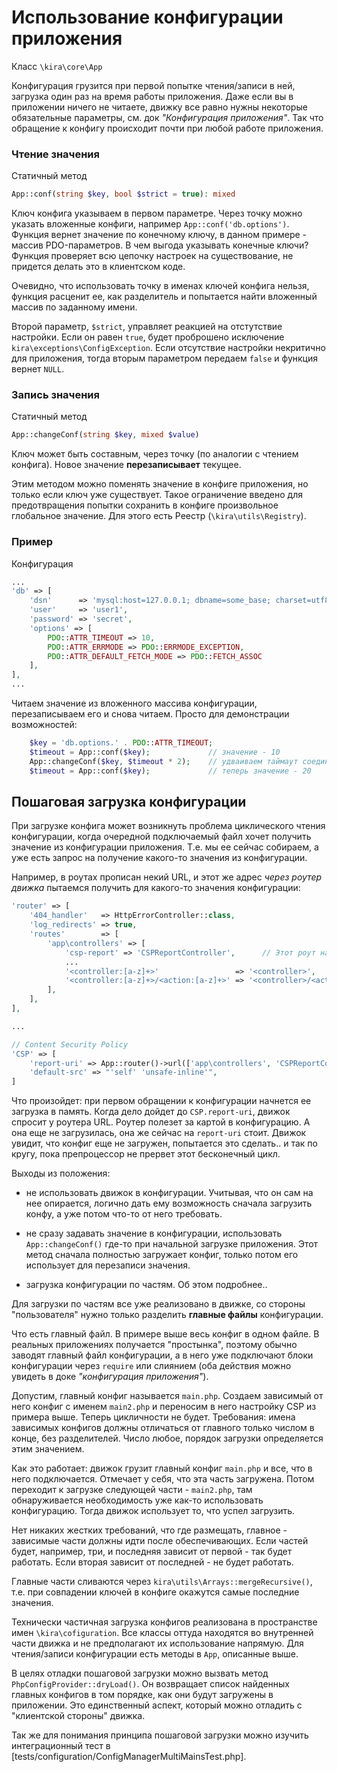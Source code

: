 # Использование конфигурации приложения

Класс `\kira\core\App`

Конфигурация грузится при первой попытке чтения/записи в ней, загрузка один раз на время работы приложения. Даже если вы в приложении ничего не читаете, движку все равно нужны некоторые обязательные параметры, см. док *"Конфигурация приложения"*. Так что обращение к конфигу происходит почти при любой работе приложения.

### Чтение значения

Статичный метод

```PHP
App::conf(string $key, bool $strict = true): mixed
```

Ключ конфига указываем в первом параметре. Через точку можно указать вложенные конфиги, например `App::conf('db.options')`. Функция вернет значение по конечному ключу, в данном примере - массив PDO-параметров. В чем выгода указывать конечные ключи? Функция проверяет всю цепочку настроек на существование, не придется делать это в клиентском коде.

Очевидно, что использовать точку в именах ключей конфига нельзя, функция расценит ее, как разделитель и попытается найти вложенный массив по заданному имени.

Второй параметр, `$strict`, управляет реакцией на отстутствие настройки. Если он равен `true`, будет проброшено исключение `kira\exceptions\ConfigException`. Если отсутствие настройки некритично для приложения, тогда вторым параметром передаем `false` и функция вернет `NULL`.

### Запись значения

Статичный метод

```PHP
App::changeConf(string $key, mixed $value)
```

Ключ может быть составным, через точку (по аналогии с чтением конфига). Новое значение **перезаписывает** текущее.

Этим методом можно поменять значение в конфиге приложения, но только если ключ уже существует. Такое ограничение введено для предотвращения попытки сохранить в конфиге произвольное глобальное значение. Для этого есть Реестр (`\kira\utils\Registry`).

### Пример

Конфигурация

```php
...
'db' => [
    'dsn'      => 'mysql:host=127.0.0.1; dbname=some_base; charset=utf8',
    'user'     => 'user1',
    'password' => 'secret',
    'options' => [
        PDO::ATTR_TIMEOUT => 10,
        PDO::ATTR_ERRMODE => PDO::ERRMODE_EXCEPTION,
        PDO::ATTR_DEFAULT_FETCH_MODE => PDO::FETCH_ASSOC
    ],
],
...
```

Читаем значение из вложенного массива конфигурации, перезаписываем его и снова читаем. Просто для демонстрации возможностей:

```php
    $key = 'db.options.' . PDO::ATTR_TIMEOUT;
    $timeout = App::conf($key);             // значение - 10
    App::changeConf($key, $timeout * 2);    // удваиваем таймаут соединения с БД
    $timeout = App::conf($key);             // теперь значение - 20
```

## Пошаговая загрузка конфигурации

При загрузке конфига может возникнуть проблема циклического чтения конфигурации, когда очередной подключаемый файл хочет получить значение из конфигурации приложения. Т.е. мы ее сейчас собираем, а уже есть запрос на получение какого-то значения из конфигурации.

Например, в роутах прописан некий URL, и этот же адрес *через роутер движка* пытаемся получить для какого-то значения конфигурации:

```php
'router' => [
    '404_handler'   => HttpErrorController::class,
    'log_redirects' => true,
    'routes'        => [
        'app\controllers' => [
            'csp-report' => 'CSPReportController',      // Этот роут нас интересует
            ...
            '<controller:[a-z]+>'                 => '<controller>',
            '<controller:[a-z]+>/<action:[a-z]+>' => '<controller>/<action>',
        ],
    ],
],

...

// Content Security Policy
'CSP' => [
    'report-uri' => App::router()->url(['app\controllers', 'CSPReportController']),  // Тут его просим из конфига
    'default-src' => "'self' 'unsafe-inline'",
]
```

Что произойдет: при первом обращении к конфигурации начнется ее загрузка в память. Когда дело дойдет до `CSP.report-uri`, движок спросит у роутера URL. Роутер полезет за картой в конфигурацию. А она еще не загрузилась, она же сейчас на `report-uri` стоит. Движок увидит, что конфиг еще не загружен, попытается это сделать.. и так по кругу, пока препроцессор не прервет этот бесконечный цикл.

Выходы из положения:

- не использовать движок в конфигурации. Учитывая, что он сам на нее опирается, логично дать ему возможность сначала загрузить конфу, а уже потом что-то от него требовать.

- не сразу задавать значение в конфигурации, использовать `App::changeConf()` где-то при начальной загрузке приложения. Этот метод сначала полностью загружает конфиг, только потом его использует для перезаписи значения.

- загрузка конфигурации по частям. Об этом подробнее..

Для загрузки по частям все уже реализовано в движке, со стороны "пользователя" нужно только разделить **главные файлы** конфигурации.

Что есть главный файл. В примере выше весь конфиг в одном файле. В реальных приложениях получается "простынка", поэтому обычно заводят главный файл конфигурации, а в него уже подключают блоки конфигурации через `require` или слиянием (оба действия можно увидеть в доке *"конфигурация приложения"*).

Допустим, главный конфиг называется `main.php`. Создаем зависимый от него конфиг с именем `main2.php` и переносим в него настройку CSP из примера выше. Теперь цикличности не будет. Требования: имена зависимых конфигов должны отличаться от главного только числом в конце, без разделителей. Число любое, порядок загрузки определяется этим значением.

Как это работает: движок грузит главный конфиг `main.php` и все, что в него подключается. Отмечает у себя, что эта часть загружена. Потом переходит к загрузке следующей части - `main2.php`, там обнаруживается необходимость уже как-то использовать конфигурацию. Тогда движок использует то, что успел загрузить.

Нет никаких жестких требований, что где размещать, главное - зависимые части должны идти после обеспечивающих. Если частей будет, например, три, и последняя зависит от первой - так будет работать. Если вторая зависит от последней - не будет работать.

Главные части сливаются через `kira\utils\Arrays::mergeRecursive()`, т.е. при совпадении ключей в конфиге окажутся самые последние значения.

Технически частичная загрузка конфигов реализована в пространстве имен `\kira\cofiguration`. Все классы оттуда находятся во внутренней части движка и не предполагают их использование напрямую. Для чтения/записи конфигурации есть методы в `App`, описанные выше.

В целях отладки пошаговой загрузки можно вызвать метод `PhpConfigProvider::dryLoad()`. Он возвращает список найденных главных конфигов в том порядке, как они будут загружены в приложении. Это единственный аспект, который можно отладить с "клиентской стороны" движка.

Так же для понимания принципа пошаговой загрузки можно изучить интеграционный тест в \[tests/configuration/ConfigManagerMultiMainsTest.php].
